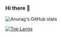 ### Hi there 👋

![Anurag's GitHub stats](https://github-readme-stats.vercel.app/api?username=bqyden&show_icons=true&theme=dark)

[![Top Langs](https://github-readme-stats.vercel.app/api/top-langs/?username=bqyden)](https://github.com/anuraghazra/github-readme-stats)
